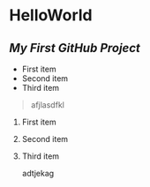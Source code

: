 # **HelloWorld**
## *My First GitHub Project*
- First item
- Second item
- Third item

> afjlasdfkl
1. First item
2. Second item
3. Third item



   adtjekag
